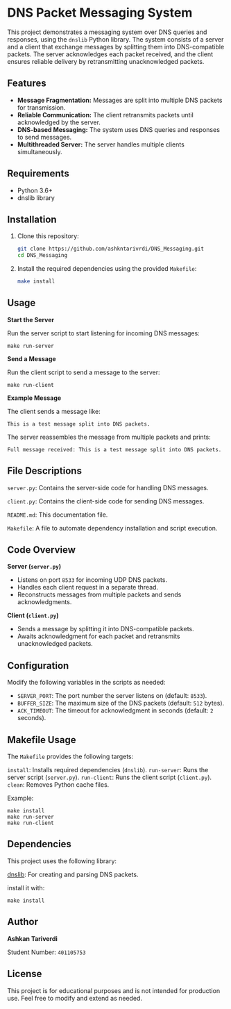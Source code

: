 # DNS Packet Messaging System

This project demonstrates a messaging system over DNS queries and responses, using the `dnslib` Python library. The system consists of a server and a client that exchange messages by splitting them into DNS-compatible packets. The server acknowledges each packet received, and the client ensures reliable delivery by retransmitting unacknowledged packets.

## Features

- **Message Fragmentation:** Messages are split into multiple DNS packets for transmission.
- **Reliable Communication:** The client retransmits packets until acknowledged by the server.
- **DNS-based Messaging:** The system uses DNS queries and responses to send messages.
- **Multithreaded Server:** The server handles multiple clients simultaneously.

## Requirements

- Python 3.6+
- dnslib library

## Installation

1. Clone this repository:
   ```bash
   git clone https://github.com/ashkntarivrdi/DNS_Messaging.git
   cd DNS_Messaging
2. Install the required dependencies using the provided `Makefile`:
   ```bash
   make install

## Usage
**Start the Server**

Run the server script to start listening for incoming DNS messages:

    make run-server

**Send a Message**

Run the client script to send a message to the server:   

    make run-client

**Example Message**

The client sends a message like:

    This is a test message split into DNS packets.

The server reassembles the message from multiple packets and prints:

    Full message received: This is a test message split into DNS packets.

## File Descriptions
`server.py`: Contains the server-side code for handling DNS messages.

`client.py`: Contains the client-side code for sending DNS messages.

`README.md`: This documentation file.

`Makefile`: A file to automate dependency installation and script execution.

## Code Overview

**Server (`server.py`)**
- Listens on port `8533` for incoming UDP DNS packets.
- Handles each client request in a separate thread.
- Reconstructs messages from multiple packets and sends acknowledgments.

**Client (`client.py`)**
- Sends a message by splitting it into DNS-compatible packets.
- Awaits acknowledgment for each packet and retransmits unacknowledged packets.

## Configuration

Modify the following variables in the scripts as needed:

- `SERVER_PORT`: The port number the server listens on (default: `8533`).
- `BUFFER_SIZE`: The maximum size of the DNS packets (default: `512` bytes).
- `ACK_TIMEOUT`: The timeout for acknowledgment in seconds (default: `2` seconds).

## Makefile Usage

The `Makefile` provides the following targets:

`install`: Installs required dependencies (`dnslib`).
`run-server`: Runs the server script (`server.py`).
`run-client`: Runs the client script (`client.py`).
`clean`: Removes Python cache files.

Example:

    make install
    make run-server
    make run-client

## Dependencies

This project uses the following library:

[dnslib](https://pypi.org/project/dnslib/): For creating and parsing DNS packets.

install it with:

    make install

## Author
**Ashkan Tariverdi**

Student Number: `401105753`

## License
This project is for educational purposes and is not intended for production use. Feel free to modify and extend as needed.
